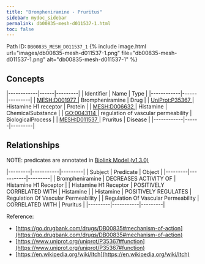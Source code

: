 ```yaml
---
title: "Brompheniramine - Pruritus"
sidebar: mydoc_sidebar
permalink: db00835-mesh-d011537-1.html
toc: false 
---
```



Path ID: `DB00835_MESH_D011537_1`
{% include image.html url="images/db00835-mesh-d011537-1.png" file="db00835-mesh-d011537-1.png" alt="db00835-mesh-d011537-1" %}

## Concepts

|------------|------|---------|
| Identifier | Name | Type    |
|------------|------|---------|
| <a href="https://identifiers.org/MESH:D001977">MESH:D001977 </a> | Brompheniramine | Drug |
| <a href="https://identifiers.org/UniProt:P35367">UniProt:P35367 </a> | Histamine H1 receptor | Protein |
| <a href="https://identifiers.org/MESH:D006632">MESH:D006632 </a> | Histamine | ChemicalSubstance |
| <a href="https://identifiers.org/GO:0043114">GO:0043114 </a> | regulation of vascular permeability | BiologicalProcess |
| <a href="https://identifiers.org/MESH:D011537">MESH:D011537 </a> | Pruritus | Disease |
|------------|------|---------|

## Relationships


NOTE: predicates are annotated in <a href="https://github.com/biolink/biolink-model/releases/tag/v1.3.0">Biolink Model (v1.3.0)</a>

|---------|-----------|---------|
| Subject | Predicate | Object  |
|---------|-----------|---------|
| Brompheniramine | DECREASES ACTIVITY OF | Histamine H1 Receptor |
| Histamine H1 Receptor | POSITIVELY CORRELATED WITH | Histamine |
| Histamine | POSITIVELY REGULATES | Regulation Of Vascular Permeability |
| Regulation Of Vascular Permeability | CORRELATED WITH | Pruritus |
|---------|-----------|---------|

Reference: 
  - [https://go.drugbank.com/drugs/DB00835#mechanism-of-action](https://go.drugbank.com/drugs/DB00835#mechanism-of-action)
  - [https://www.uniprot.org/uniprot/P35367#function](https://www.uniprot.org/uniprot/P35367#function)
  - [https://en.wikipedia.org/wiki/Itch](https://en.wikipedia.org/wiki/Itch)

